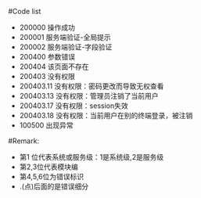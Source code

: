 #Code list
- 200000     操作成功
- 200001     服务端验证-全局提示
- 200002     服务端验证-字段验证
- 200400     参数错误
- 200404     该页面不存在
- 200403     没有权限
- 200403.11  没有权限：密码更改而导致无权查看
- 200403.13  没有权限：管理员注销了当前用户
- 200403.17  没有权限：session失效
- 200403.18  没有权限：当前用户在别的终端登录，被注销
- 100500     出现异常

#Remark:
- 第1 位代表系统或服务级：1是系统级,2是服务级
- 第2,3位代表模块编
- 第4,5,6位为错误标识
- .(点)后面的是错误细分
